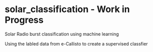 # solar_classification - Work in Progress
 Solar Radio burst classification using machine learning

Using the labled data from e-Callisto to create a supervised classfier
